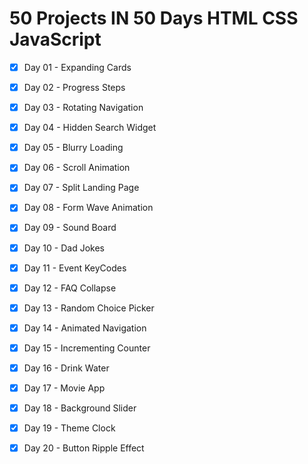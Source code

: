 # 50 Projects IN 50 Days HTML CSS JavaScript 

- [x] Day 01 - Expanding Cards
- [x] Day 02 - Progress Steps
- [x] Day 03 - Rotating Navigation
- [x] Day 04 - Hidden Search Widget
- [x] Day 05 - Blurry Loading
- [x] Day 06 - Scroll Animation
- [x] Day 07 - Split Landing Page
- [x] Day 08 - Form Wave Animation
- [x] Day 09 - Sound Board
- [x] Day 10 - Dad Jokes
- [x] Day 11 - Event KeyCodes
- [x] Day 12 - FAQ Collapse
- [x] Day 13 - Random Choice Picker
- [x] Day 14 - Animated Navigation
- [x] Day 15 - Incrementing Counter 
- [x] Day 16 - Drink Water
- [x] Day 17 - Movie App 
- [x] Day 18 - Background Slider
- [x] Day 19 - Theme Clock
- [x] Day 20 - Button Ripple Effect
       